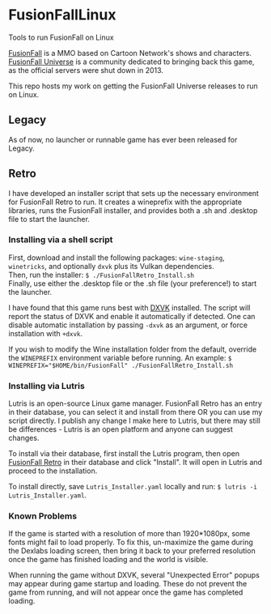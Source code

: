 # FusionFallLinux
Tools to run FusionFall on Linux

[FusionFall](https://en.wikipedia.org/wiki/Cartoon_Network_Universe:_FusionFall) is a MMO based
on Cartoon Network's shows and characters. [FusionFall Universe](https://www.fusionfalluniverse.com/)
is a community dedicated to bringing back this game, as the official servers were shut down in 2013.

This repo hosts my work on getting the FusionFall Universe releases to run on Linux.

## Legacy
As of now, no launcher or runnable game has ever been released for Legacy.

## Retro
I have developed an installer script that sets up the necessary environment for FusionFall Retro to run.
It creates a wineprefix with the appropriate libraries, runs the FusionFall installer, and provides both a
.sh and .desktop file to start the launcher.

### Installing via a shell script

First, download and install the following packages: `wine-staging`, `winetricks`, and optionally `dxvk` plus its Vulkan dependencies.  
Then, run the installer: `$ ./FusionFallRetro_Install.sh`  
Finally, use either the .desktop file or the .sh file (your preference!) to start the launcher.

I have found that this game runs best with [DXVK](https://github.com/doitsujin/dxvk) installed. The script will report the status of DXVK and enable it automatically if detected. One can disable automatic installation by passing `-dxvk` as an argument, or force installation with `+dxvk`.

If you wish to modify the Wine installation folder from the default, override the `WINEPREFIX` environment variable before running. An example: `$ WINEPREFIX="$HOME/bin/FusionFall" ./FusionFallRetro_Install.sh`

### Installing via Lutris

Lutris is an open-source Linux game manager. FusionFall Retro has an entry in their database, you can select it and install from there OR you can use my script directly. I publish any change I make here to Lutris, but there may still be differences - Lutris is an open platform and anyone can suggest changes.

To install via their database, first install the Lutris program, then open [FusionFall Retro](https://lutris.net/games/fusionfall-retro/) in their database and click "Install". It will open in Lutris and proceed to the installation.

To install directly, save `Lutris_Installer.yaml` locally and run: `$ lutris -i Lutris_Installer.yaml`.

### Known Problems

If the game is started with a resolution of more than 1920*1080px, some fonts might fail to load properly. To fix this, un-maximize the game during the Dexlabs loading screen, then bring it back to your preferred resolution once the game has finished loading and the world is visible.

When running the game without DXVK, several "Unexpected Error" popups may appear during game startup and loading. These do not prevent the game from running, and will not appear once the game has completed loading.
